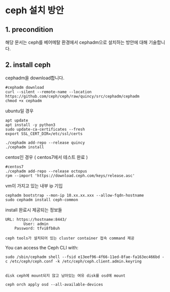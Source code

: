 # ceph 설치 방안
## 1. precondition
해당 문서는 ceph를 베어메탈 환경에서 cephadm으로 설치하는 방안에 대해 기술합니다.
## 2. install ceph
cephadm을 download합니다.
```
#cephadm download
curl --silent --remote-name --location https://github.com/ceph/ceph/raw/quincy/src/cephadm/cephadm
chmod +x cephadm
```

ubuntu일 경우
```
apt update 
apt install -y python3 
sudo update-ca-certificates --fresh
export SSL_CERT_DIR=/etc/ssl/certs

./cephadm add-repo --release quincy
./cephadm install
```

centos인 경우 ( centos7에서 테스트 완료 )
```
#centos7
./cephadm add-repo --release octopus
rpm --import 'https://download.ceph.com/keys/release.asc'
```

vm이 가지고 있는 내부 ip 기입
```
cephadm bootstrap --mon-ip 10.xx.xx.xxx --allow-fqdn-hostname
sudo cephadm install ceph-common
```

install 완료시 제공되는 정보들
```
URL: https://hostname:8443/
	    User: admin
	Password: tfvi8fb8uh

ceph tools가 설치되어 있는 cluster container 접속 command 제공
```
You can access the Ceph CLI with:

	sudo /sbin/cephadm shell --fsid e13eef96-4f66-11ed-8fae-fa163ec466bd -c /etc/ceph/ceph.conf -k /etc/ceph/ceph.client.admin.keyring
```

disk ceph에 mount되지 않고 남아있는 여유 disk를 osd에 mount
```
```
ceph orch apply osd --all-available-devices
